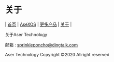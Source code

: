 # 关于
| [首页](index.md) | [AseXOS](asexos.md) | [更多产品](more.md) | [关于](about.md) |

关于Aser Technology

邮箱 : sprinkleponcho@dingtalk.com

Aser Technology Copyright ©2020 Allright reserved
